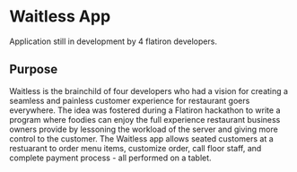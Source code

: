 # Waitless App

Application still in development by 4 flatiron developers.

## Purpose

Waitless is the brainchild of four developers who had a vision for creating a seamless and painless customer experience for restaurant goers everywhere. The idea was fostered during a Flatiron hackathon to write a program where foodies can enjoy the full experience restaurant business owners provide by lessoning the workload of the server and giving more control to the customer. The Waitless app allows seated customers at a restuarant to order menu items, customize order, call floor staff, and complete payment process - all performed on a tablet.
